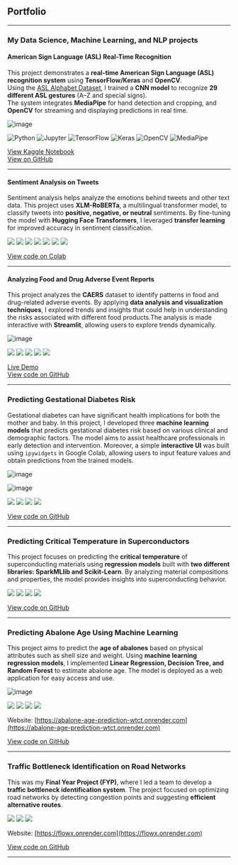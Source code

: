 ## Portfolio

---

### My Data Science, Machine Learning, and NLP projects

#### American Sign Language (ASL) Real-Time Recognition
This project demonstrates a **real-time American Sign Language (ASL) recognition system** using **TensorFlow/Keras** and **OpenCV**.  
Using the [ASL Alphabet Dataset](https://www.kaggle.com/datasets/grassknoted/asl-alphabet), I trained a **CNN model** to recognize **29 different ASL gestures** (A–Z and special signs).  
The system integrates **MediaPipe** for hand detection and cropping, and **OpenCV** for streaming and displaying predictions in real time.

![image](https://github.com/user-attachments/assets/3f0b0ee2-0e62-4fb6-8d49-4b136047331f)

![Python](https://img.shields.io/badge/Python-white?logo=python)
![Jupyter](https://img.shields.io/badge/Jupyter-white?logo=jupyter)
![TensorFlow](https://img.shields.io/badge/TensorFlow-white?logo=tensorflow)
![Keras](https://img.shields.io/badge/Keras-white?logo=keras)
![OpenCV](https://img.shields.io/badge/OpenCV-white?logo=opencv)
![MediaPipe](https://img.shields.io/badge/MediaPipe-white?logo=mediapipe)

[View Kaggle Notebook](https://www.kaggle.com/code/notsu66/asl-recognition-project/notebook)  
[View on GitHub](https://github.com/tmilen/ASL-Recognition)

---
#### Sentiment Analysis on Tweets
Sentiment analysis helps analyze the emotions behind tweets and other text data. This project uses **XLM-RoBERTa**, a multilingual transformer model, to classify tweets into **positive, negative, or neutral** sentiments. By fine-tuning the model with **Hugging Face Transformers**, I leveraged **transfer learning** for improved accuracy in sentiment classification.

[![](https://img.shields.io/badge/Python-white?logo=Python)](#) 
[![](https://img.shields.io/badge/Jupyter-white?logo=Jupyter)](#) 
[![](https://img.shields.io/badge/PyTorch-white?logo=pytorch)](#) 
[![](https://img.shields.io/badge/Scikit--Learn-white?logo=scikit-learn)](#) [![](https://img.shields.io/badge/Pandas-white?logo=pandas)](#) [![](https://img.shields.io/badge/Transformers-white?logo=huggingface)](#) [![](https://img.shields.io/badge/Google_Colab-white?logo=googlecolab)](#)   

[View code on Colab](https://colab.research.google.com/drive/1qi4-L64tRhg77KlUDcRQ30YumhS8d23F?usp=drive_link)

---
#### Analyzing Food and Drug Adverse Event Reports
This project analyzes the **CAERS** dataset to identify patterns in food and drug-related adverse events. By applying **data analysis and visualization techniques**, I explored trends and insights that could help in understanding the risks associated with different food products.The analysis is made interactive with **Streamlit**, allowing users to explore trends dynamically.

![image](https://github.com/user-attachments/assets/6592079a-8b8f-4ab9-ab95-82d0e1f491d5)

[![](https://img.shields.io/badge/Python-white?logo=Python)](#)  [![](https://img.shields.io/badge/Pandas-white?logo=pandas)](#)  [![](https://img.shields.io/badge/Matplotlib-white?logo=matplotlib)](#)  [![](https://img.shields.io/badge/NumPy-white?logo=numpy)](#)  [![](https://img.shields.io/badge/Streamlit-white?logo=streamlit)](#)  


[Live Demo](https://caersdataanalysis-7n5aoec4hcbjqepknn4vbf.streamlit.app/)  
[View code on GitHub](https://github.com/tmilen/CAERSDataAnalysis)

---
### Predicting Gestational Diabetes Risk  
Gestational diabetes can have significant health implications for both the mother and baby. In this project, I developed three **machine learning models** that predicts gestational diabetes risk based on various clinical and demographic factors. The model aims to assist healthcare professionals in early detection and intervention. Moreover, a simple **interactive UI** was built using `ipywidgets` in Google Colab, allowing users to input feature values and obtain predictions from the trained models.

![image](https://github.com/user-attachments/assets/3f2071af-8019-40a3-9b1e-429710295f4d)

![image](https://github.com/user-attachments/assets/5cd9da51-6db4-4b13-9203-48ab0e6db91d)

[![](https://img.shields.io/badge/Python-white?logo=Python)](#)  [![](https://img.shields.io/badge/Pandas-white?logo=pandas)](#)  [![](https://img.shields.io/badge/Scikit--Learn-white?logo=scikit-learn)](#)  [![](https://img.shields.io/badge/Matplotlib-white?logo=matplotlib)](#)  

[View code on GitHub](https://github.com/tmilen/Gestational-Diabetes-Prediction)

---
### Predicting Critical Temperature in Superconductors   
This project focuses on predicting the **critical temperature** of superconducting materials using **regression models** built with **two different libraries: SparkMLlib and Scikit-Learn**. By analyzing material compositions and properties, the model provides insights into superconducting behavior.

[![](https://img.shields.io/badge/Python-white?logo=Python)](#)  [![](https://img.shields.io/badge/NumPy-white?logo=numpy)](#)  [![](https://img.shields.io/badge/Pandas-white?logo=pandas)](#)  [![](https://img.shields.io/badge/Scikit--Learn-white?logo=scikit-learn)](#)  

[View code on GitHub](https://github.com/tmilen/critical-temp-prediction)

---
### Predicting Abalone Age Using Machine Learning  
This project aims to predict the **age of abalones** based on physical attributes such as shell size and weight. Using **machine learning regression models**, I implemented **Linear Regression, Decision Tree, and Random Forest** to estimate abalone age. The model is deployed as a web application for easy access and use.

![image](https://github.com/user-attachments/assets/b4e0209f-fc80-40c6-af88-52b2f07bc02c)

[![](https://img.shields.io/badge/Python-white?logo=Python)](#)  [![](https://img.shields.io/badge/Pandas-white?logo=pandas)](#)  [![](https://img.shields.io/badge/Scikit--Learn-white?logo=scikit-learn)](#) [![](https://img.shields.io/badge/NumPy-white?logo=numpy)](#)

Website: [https://abalone-age-prediction-wtct.onrender.com](https://abalone-age-prediction-wtct.onrender.com)  

[View code on GitHub](https://github.com/tmilen/abalone-age-prediction)

---
### Traffic Bottleneck Identification on Road Networks  
This was my **Final Year Project (FYP)**, where I led a team to develop a **traffic bottleneck identification system**. The project focused on optimizing road networks by detecting congestion points and suggesting **efficient alternative routes**. 

[![](https://img.shields.io/badge/Python-white?logo=Python)](#)  [![](https://img.shields.io/badge/PyTorch-white?logo=pytorch)](#)  [![](https://img.shields.io/badge/NetworkX-white?logo=networkx)](#) 

Website: [https://flowx.onrender.com](https://flowx.onrender.com)

[View code on GitHub](https://github.com/tmilen/FYP-Road-Network)

---



